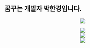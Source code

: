 ## 꿈꾸는 개발자 박한경입니다.

<div align="center">
<a href="https://github.com/devxb/gitanimals">
  <img src="https://render.gitanimals.org/farms/{HanKyungPark}"/>
</a>




![](https://github-readme-stats.vercel.app/api?username=HanKyungPark&theme=dark&hide_border=true&include_all_commits=false&count_private=false)<br/>
![](https://github-readme-streak-stats.herokuapp.com/?user=HanKyungPark&theme=dark&hide_border=true)<br/>
![](https://github-readme-stats.vercel.app/api/top-langs/?username=HanKyungPark&theme=dark&hide_border=true&include_all_commits=false&count_private=false&layout=compact)
</div>
<!--
**HanKyungPark/HanKyungPark** is a ✨ _special_ ✨ repository because its `README.md` (this file) appears on your GitHub profile.

Here are some ideas to get you started:

- 🔭 I’m currently working on ...
- 🌱 I’m currently learning ...
- 👯 I’m looking to collaborate on ...
- 🤔 I’m looking for help with ...
- 💬 Ask me about ...
- 📫 How to reach me: ...
- 😄 Pronouns: ...
- ⚡ Fun fact: ...
-->
